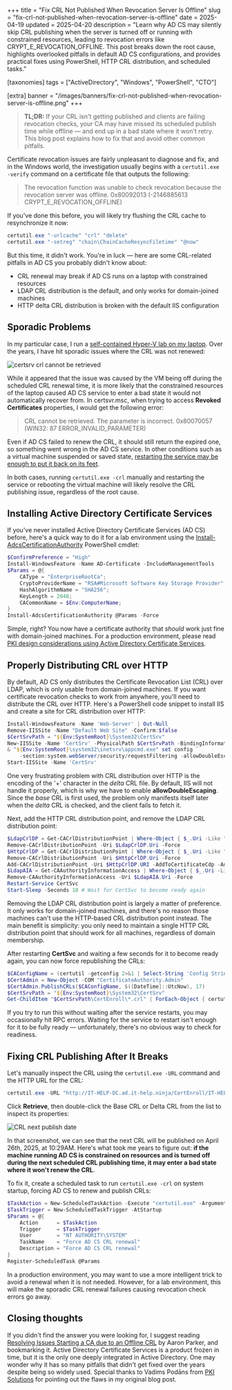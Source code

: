 +++
title = "Fix CRL Not Published When Revocation Server Is Offline"
slug = "fix-crl-not-published-when-revocation-server-is-offline"
date = 2025-04-19
updated = 2025-04-20
description = "Learn why AD CS may silently skip CRL publishing when the server is turned off or running with constrained resources, leading to revocation errors like CRYPT_E_REVOCATION_OFFLINE. This post breaks down the root cause, highlights overlooked pitfalls in default AD CS configurations, and provides practical fixes using PowerShell, HTTP CRL distribution, and scheduled tasks."

[taxonomies]
tags = ["ActiveDirectory", "Windows", "PowerShell", "CTO"]

[extra]
banner = "/images/banners/fix-crl-not-published-when-revocation-server-is-offline.png"
+++

> **TL;DR:** If your CRL isn't getting published and clients are failing revocation checks, your CA may have missed its scheduled publish time while offline — and end up in a bad state where it won't retry. This blog post explains how to fix that and avoid other common pitfalls.

Certificate revocation issues are fairly unpleasant to diagnose and fix, and in the Windows world, the investigation usually begins with a `certutil.exe -verify` command on a certificate file that outputs the following:

> The revocation function was unable to check revocation because the revocation server was offline. 0x80092013 (-2146885613 CRYPT_E_REVOCATION_OFFLINE)

If you've done this before, you will likely try flushing the CRL cache to resynchronize it now:

```powershell
certutil.exe "-urlcache" "crl" "delete"
certutil.exe "-setreg" "chain\ChainCacheResyncFiletime" "@now"
```

But this time, it didn't work. You're in luck — here are some CRL-related pitfalls in AD CS you probably didn't know about:

 * CRL renewal may break if AD CS runs on a laptop with constrained resources
 * LDAP CRL distribution is the default, and only works for domain-joined machines
 * HTTP delta CRL distribution is broken with the default IIS configuration

## Sporadic Problems

In my particular case, I run a [self-contained Hyper-V lab on my laptop](https://github.com/Devolutions/devolutions-labs). Over the years, I have hit sporadic issues where the CRL was not renewed:

![certsrv crl cannot be retrieved](/images/posts/crl-publish-certsrv-crl-cannot-be-retrieved.png)

While it appeared that the issue was caused by the VM being off during the scheduled CRL renewal time, it is more likely that the constrained resources of the laptop caused AD CS service to enter a bad state it would not automatically recover from. In certsvr.msc, when trying to access **Revoked Certificates** properties, I would get the following error:

> CRL cannot be retrieved. The parameter is incorrect. 0x80070057 (WIN32: 87 ERROR_INVALID_PARAMETER)

Even if AD CS failed to renew the CRL, it should still return the expired one, so something went wrong in the AD CS service. In other conditions such as a virtual machine suspended or saved state, [restarting the service may be enough to put it back on its feet](https://www.sysadmins.lv/blog-en/ms-certificate-services-virtualization-issues.aspx).

In both cases, running `certutil.exe -crl` manually and restarting the service or rebooting the virtual machine will likely resolve the CRL publishing issue, regardless of the root cause.

## Installing Active Directory Certificate Services

If you've never installed Active Directory Certificate Services (AD CS) before, here's a quick way to do it for a lab environment using the [Install-AdcsCertificationAuthority](https://learn.microsoft.com/en-us/powershell/module/adcsdeployment/install-adcscertificationauthority) PowerShell cmdlet:

```powershell
$ConfirmPreference = "High"
Install-WindowsFeature -Name AD-Certificate -IncludeManagementTools
$Params = @{
    CAType = "EnterpriseRootCa";
    CryptoProviderName = "RSA#Microsoft Software Key Storage Provider";
    HashAlgorithmName = "SHA256";
    KeyLength = 2048;
    CACommonName = $Env:ComputerName;
}
Install-AdcsCertificationAuthority @Params -Force
```

Simple, right? You now have a certificate authority that *should* work just fine with domain-joined machines. For a production environment, please read [PKI design considerations using Active Directory Certificate Services](https://learn.microsoft.com/en-us/windows-server/identity/ad-cs/pki-design-considerations).

## Properly Distributing CRL over HTTP

By default, AD CS only distributes the Certificate Revocation List (CRL) over LDAP, which is only usable from domain-joined machines. If you want certificate revocation checks to work from anywhere, you'll need to distribute the CRL over HTTP. Here's a PowerShell code snippet to install IIS and create a site for CRL distribution over HTTP:

```powershell
Install-WindowsFeature -Name 'Web-Server' | Out-Null
Remove-IISSite -Name "Default Web Site" -Confirm:$false
$CertSrvPath = "${Env:SystemRoot}\System32\CertSrv"
New-IISSite -Name 'CertSrv' -PhysicalPath $CertSrvPath -BindingInformation "*:80:"
& "${Env:SystemRoot}\system32\inetsrv\appcmd.exe" set config `
    -section:system.webServer/security/requestFiltering -allowDoubleEscaping:True /commit:apphost
Start-IISSite -Name 'CertSrv'
```

One very frustrating problem with CRL distribution over HTTP is the encoding of the '+' character in the *delta* CRL file. By default, IIS will not handle it properly, which is why we have to enable **allowDoubleEscaping**. Since the *base* CRL is first used, the problem only manifests itself later when the *delta* CRL is checked, and the client fails to fetch it.

Next, add the HTTP CRL distribution point, and remove the LDAP CRL distribution point:

```powershell
$LdapCrlDP = Get-CACrlDistributionPoint | Where-Object { $_.Uri -Like "ldap://*" }
Remove-CACrlDistributionPoint -Uri $LdapCrlDP.Uri -Force
$HttpCrlDP = Get-CACrlDistributionPoint | Where-Object { $_.Uri -Like "http://*/CertEnroll/*" }
Remove-CACrlDistributionPoint -Uri $HttpCrlDP.Uri -Force
Add-CACrlDistributionPoint -Uri $HttpCrlDP.URI -AddToCertificateCdp -AddToFreshestCrl -Force
$LdapAIA = Get-CAAuthorityInformationAccess | Where-Object { $_.Uri -Like "ldap://*" }
Remove-CAAuthorityInformationAccess -Uri $LdapAIA.Uri -Force
Restart-Service CertSvc
Start-Sleep -Seconds 10 # Wait for CertSvc to become ready again
```

Removing the LDAP CRL distribution point is largely a matter of preference. It only works for domain-joined machines, and there's no reason those machines can't use the HTTP-based CRL distribution point instead. The main benefit is simplicity: you only need to maintain a single HTTP CRL distribution point that should work for all machines, regardless of domain membership.

After restarting **CertSvc** and waiting a few seconds for it to become ready again, you can now force republishing the CRLs:

```powershell
$CAConfigName = (certutil -getconfig 2>&1 | Select-String 'Config String:').ToString().Split('"')[1]
$CertAdmin = New-Object -COM "CertificateAuthority.Admin"
$CertAdmin.PublishCRLs($CAConfigName, $([DateTime]::UtcNow), 17)
$CertSrvPath = "${Env:SystemRoot}\System32\CertSrv"
Get-ChildItem "$CertSrvPath\CertEnroll\*.crl" | ForEach-Object { certutil.exe -f -dspublish $_.FullName }
```

If you try to run this without waiting after the service restarts, you may occasionally hit RPC errors. Waiting for the service to restart isn't enough for it to be fully ready — unfortunately, there's no obvious way to check for readiness.

## Fixing CRL Publishing After It Breaks

Let's manually inspect the CRL using the `certutil.exe -URL` command and the HTTP URL for the CRL:

```powershell
certutil.exe -URL "http://IT-HELP-DC.ad.it-help.ninja/CertEnroll/IT-HELP-DC.crl"
```

Click **Retrieve**, then double-click the Base CRL or Delta CRL from the list to inspect its properties:

![CRL next publish date](/images/posts/crl-publish-certutil-next-crl-publish.png)

In that screenshot, we can see that the next CRL will be published on April 26th, 2025, at 10:29AM. Here's what took me years to figure out: **if the machine running AD CS is constrained on resources and is turned off during the next scheduled CRL publishing time, it may enter a bad state where it won't renew the CRL**.

To fix it, create a scheduled task to run `certutil.exe -crl` on system startup, forcing AD CS to renew and publish CRLs:

```powershell
$TaskAction = New-ScheduledTaskAction -Execute "certutil.exe" -Argument "-crl"
$TaskTrigger = New-ScheduledTaskTrigger -AtStartup
$Params = @{
    Action      = $TaskAction
    Trigger     = $TaskTrigger
    User        = "NT AUTHORITY\SYSTEM"
    TaskName    = "Force AD CS CRL renewal"
    Description = "Force AD CS CRL renewal"
}
Register-ScheduledTask @Params
```

In a production environment, you may want to use a more intelligent trick to avoid a renewal when it is not needed. However, for a lab environment, this will make the sporadic CRL renewal failures causing revocation check errors go away.

## Closing thoughts

If you didn't find the answer you were looking for, I suggest reading [Resolving Issues Starting a CA due to an Offline CRL](https://stealthpuppy.com/resolving-issues-starting-ca-offline-crl/) by Aaron Parker, and bookmarking it. Active Directory Certificate Services is a product frozen in time, but it is the only one deeply integrated in Active Directory. One may wonder why it has so many pitfalls that didn't get fixed over the years despite being so widely used. Special thanks to Vadims Podāns from [PKI Solutions](https://www.pkisolutions.com/) for pointing out the flaws in my original blog post.
